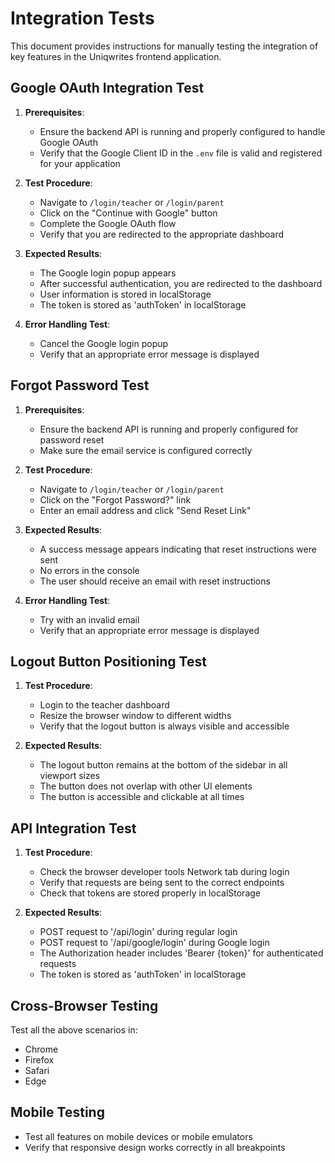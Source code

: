 # Integration Tests

This document provides instructions for manually testing the integration of key features in the Uniqwrites frontend application.

## Google OAuth Integration Test

1. **Prerequisites**:
   - Ensure the backend API is running and properly configured to handle Google OAuth
   - Verify that the Google Client ID in the `.env` file is valid and registered for your application

2. **Test Procedure**:
   - Navigate to `/login/teacher` or `/login/parent`
   - Click on the "Continue with Google" button
   - Complete the Google OAuth flow
   - Verify that you are redirected to the appropriate dashboard

3. **Expected Results**:
   - The Google login popup appears
   - After successful authentication, you are redirected to the dashboard
   - User information is stored in localStorage
   - The token is stored as 'authToken' in localStorage

4. **Error Handling Test**:
   - Cancel the Google login popup
   - Verify that an appropriate error message is displayed

## Forgot Password Test

1. **Prerequisites**:
   - Ensure the backend API is running and properly configured for password reset
   - Make sure the email service is configured correctly

2. **Test Procedure**:
   - Navigate to `/login/teacher` or `/login/parent`
   - Click on the "Forgot Password?" link
   - Enter an email address and click "Send Reset Link"

3. **Expected Results**:
   - A success message appears indicating that reset instructions were sent
   - No errors in the console
   - The user should receive an email with reset instructions

4. **Error Handling Test**:
   - Try with an invalid email
   - Verify that an appropriate error message is displayed

## Logout Button Positioning Test

1. **Test Procedure**:
   - Login to the teacher dashboard
   - Resize the browser window to different widths
   - Verify that the logout button is always visible and accessible

2. **Expected Results**:
   - The logout button remains at the bottom of the sidebar in all viewport sizes
   - The button does not overlap with other UI elements
   - The button is accessible and clickable at all times

## API Integration Test

1. **Test Procedure**:
   - Check the browser developer tools Network tab during login
   - Verify that requests are being sent to the correct endpoints
   - Check that tokens are stored properly in localStorage

2. **Expected Results**:
   - POST request to '/api/login' during regular login
   - POST request to '/api/google/login' during Google login
   - The Authorization header includes 'Bearer {token}' for authenticated requests
   - The token is stored as 'authToken' in localStorage

## Cross-Browser Testing

Test all the above scenarios in:
- Chrome
- Firefox
- Safari
- Edge

## Mobile Testing
- Test all features on mobile devices or mobile emulators
- Verify that responsive design works correctly in all breakpoints
